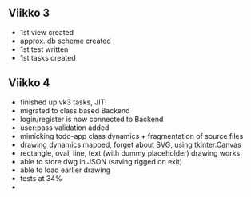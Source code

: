 ## Viikko 3

- 1st view created
- approx. db scheme created
- 1st test written
- 1st tasks created

## Viikko 4

- finished up vk3 tasks, JIT!
- migrated to class based Backend
- login/register is now connected to Backend
- user:pass validation added
- mimicking todo-app class dynamics + fragmentation of source files
- drawing dynamics mapped, forget about SVG, using tkinter.Canvas
- rectangle, oval, line, text (with dummy placeholder) drawing works
- able to store dwg in JSON (saving rigged on exit)
- able to load earlier drawing
- tests at 34%
- 
